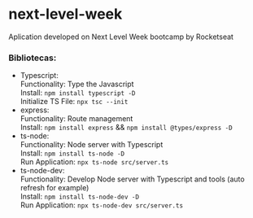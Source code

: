 # next-level-week

Aplication developed on Next Level Week bootcamp by Rocketseat

### Bibliotecas:

- Typescript:
        <br> Functionality: Type the Javascript
        <br> Install: `npm install typescript -D`
        <br> Initialize TS File: `npx tsc --init`
- express:
        <br> Functionality: Route management
        <br> Install: `npm install express` && `npm install @types/express -D`
- ts-node: 
        <br> Functionality: Node server with Typescript
        <br> Install: `npm install ts-node -D`
        <br> Run Application: `npx ts-node src/server.ts`
- ts-node-dev: 
        <br> Functionality: Develop Node server with Typescript and tools (auto refresh for example)
        <br> Install: `npm install ts-node-dev -D`
        <br> Run Application: `npx ts-node-dev src/server.ts`
        
        
 
